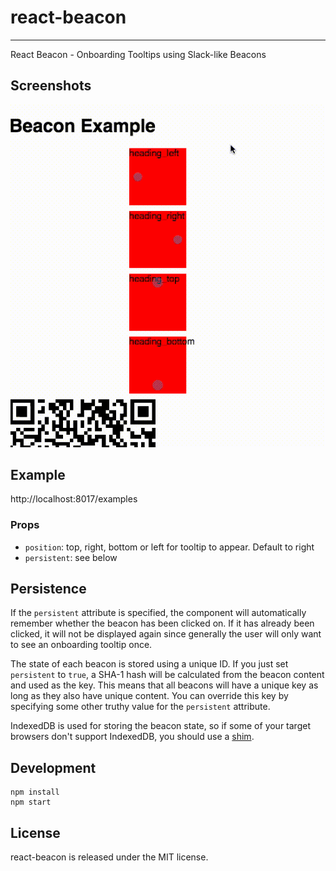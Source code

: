 # react-beacon
---

React Beacon - Onboarding Tooltips using Slack-like Beacons

## Screenshots

<img src="https://raw.githubusercontent.com/salsita/react-beacon/master/assets/react-beacon.gif" width="600"/>

## Example

http://localhost:8017/examples

### Props

* `position`: top, right, bottom or left for tooltip to appear. Default to right
* `persistent`: see below

## Persistence

If the `persistent` attribute is specified, the component will automatically remember whether the beacon has been
clicked on. If it has already been clicked, it will not be displayed again since generally the user will only want
to see an onboarding tooltip once.

The state of each beacon is stored using a unique ID. If you just set `persistent` to `true`, a SHA-1 hash will
be calculated from the beacon content and used as the key. This means that all beacons will have a unique key as
long as they also have unique content. You can override this key by specifying some other truthy value for
the `persistent` attribute.

IndexedDB is used for storing the beacon state, so if some of your target browsers don't support IndexedDB,
you should use a [shim](https://github.com/axemclion/IndexedDBShim).

## Development

```
npm install
npm start
```

## License

react-beacon is released under the MIT license.
